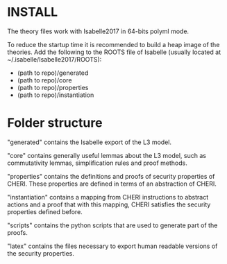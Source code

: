 # INSTALL

The theory files work with Isabelle2017 in 64-bits polyml mode.

To reduce the startup time it is recommended to build a heap image of
the theories. Add the following to the ROOTS file of Isabelle
(usually located at ~/.isabelle/Isabelle2017/ROOTS):

* (path to repo)/generated
* (path to repo)/core
* (path to repo)/properties
* (path to repo)/instantiation

# Folder structure

"generated" contains the Isabelle export of the L3 model.

"core" contains generally useful lemmas about the L3 model, such as
commutativity lemmas, simplification rules and proof methods.

"properties" contains the definitions and proofs of security
properties of CHERI. These properties are defined in terms of an 
abstraction of CHERI. 

"instantiation" contains a mapping from CHERI instructions to abstract
actions and a proof that with this mapping, CHERI satisfies the 
security properties defined before. 

"scripts" contains the python scripts that are used to generate part
of the proofs.

"latex" contains the files necessary to export human readable versions
of the security properties.
